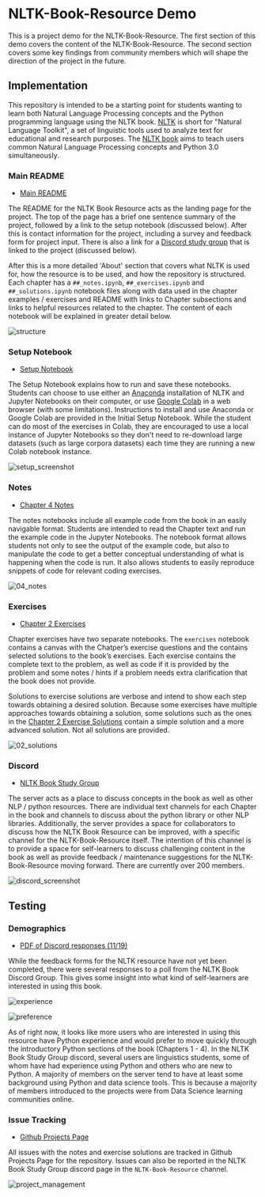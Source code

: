 # NLTK-Book-Resource Demo

This is a project demo for the NLTK-Book-Resource. The first section of this demo covers the content of the NLTK-Book-Resource. The second section covers some key findings from community members which will shape the direction of the project in the future.

## Implementation

This repository is intended to be a starting point for students wanting  to learn both Natural Language Processing concepts and the Python  programming language using the NLTK book. [NLTK](https://www.nltk.org/) is short for "Natural Language Toolkit", a set of linguistic tools used to analyze text for educational and research purposes. The [NLTK book](https://www.nltk.org/book/) aims to teach users common Natural Language Processing concepts and Python 3.0 simultaneously. 

### Main README

* [Main README](https://github.com/BetoBob/NLTK-Book-Resource)

The README for the NLTK Book Resource acts as the landing page for the project. The top of the page has a brief one sentence summary of the project, followed by a link to the setup notebook (discussed below). After this is contact information for the project, including a survey and feedback form for project input. There is also a link for a [Discord study group](https://discord.com/invite/7XrEgH6ASt) that is linked to the project (discussed below).

After this is a more detailed 'About' section that covers what NLTK is used for, how the resource is to be used, and how the repository is structured. Each chapter has a `##_notes.ipynb`, `##_exercises.ipynb` and `##_solutions.ipynb` notebook files along with data used in the chapter examples / exercises and README with links to Chapter subsections and links to helpful resources related to the chapter. The content of each notebook will be explained in greater detail below.

![structure](img/structure.png)

### Setup Notebook

* [Setup Notebook](https://colab.research.google.com/github/BetoBob/NLTK-Book-Resource/blob/master/setup.ipynb#scrollTo=0uCoTsKRObLJ)

The Setup Notebook explains how to run and save these notebooks. Students can choose to use either an [Anaconda](https://www.anaconda.com/products/individual) installation of NLTK and Jupyter Notebooks on their computer, or use [Google Colab](https://colab.research.google.com/notebooks/intro.ipynb#) in a web browser (with some limitations). Instructions to install and use Anaconda or Google Colab are provided in the Initial Setup Notebook. While the student can do most of the exercises in Colab, they are encouraged to use a local instance of Jupyter Notebooks so they don't need to re-download large datasets (such as large corpora datasets) each time they are running a new Colab notebook instance.

![setup_screenshot](img/setup.png)

### Notes

* [Chapter 4 Notes](https://colab.research.google.com/github/BetoBob/NLTK-Book-Resource/blob/master/04/04_notes.ipynb)

The notes notebooks include all example code from the book in an easily navigable format. Students are intended to read the Chapter text and run the example code in the Jupyter Notebooks. The notebook format allows students not only to see the output of the example code, but also to manipulate the code to get a better conceptual understanding of what is happening when the code is run. It also allows students to easily reproduce snippets of code for relevant coding exercises. 

![04_notes](img/04_notes.png)

### Exercises

* [Chapter 2 Exercises](https://colab.research.google.com/github/BetoBob/NLTK-Book-Resource/blob/master/02/02_solutions.ipynb)

Chapter exercises have two separate notebooks. The `exercises` notebook contains a canvas with the Chatper’s exercise questions and the contains selected solutions to the book’s exercises. Each exercise contains the complete text to the problem, as well as code if it is provided by the problem and some notes / hints if a problem needs extra clarification that the book does not provide. 

Solutions to exercise solutions are verbose and intend to show each step towards obtaining a desired solution. Because some exercises have multiple approaches towards obtaining a solution, some solutions such as the ones in the [Chapter 2 Exercise Solutions](https://colab.research.google.com/github/BetoBob/NLTK-Book-Resource/blob/master/02/02_solutions.ipynb) contain a simple solution and a more advanced solution. Not all solutions are provided.

![02_solutions](img/02_solutions.png)

### Discord

* [NLTK Book Study Group](https://discord.gg/7XrEgH6ASt)

The server acts as a place to discuss concepts in the book as well as other NLP / python resources. There are individual text channels for each Chapter in the book and channels to discuss about the python library or other NLP libraries. Additionally, the server provides a space for collaborators to discuss how the NLTK Book Resource can be improved, with a specific channel for the NLTK-Book-Resource itself. The intention of this channel is to provide a space for self-learners to discuss challenging content in the book as well as provide feedback / maintenance suggestions for the NLTK-Book-Resource moving forward. There are currently over 200 members.

![discord_screenshot](img/discord.png)

## Testing

### Demographics

* [PDF of Discord responses (11/19)](responses.pdf)

While the feedback forms for the NLTK resource have not yet been completed, there were several responses to a poll from the NLTK Book Discord Group. This gives some insight into what kind of self-learners are interested in using this book.

![experience](img/experience.png)

![preference](img/preference.png)

As of right now, it looks like more users who are interested in using this resource have Python experience and would prefer to move quickly through the introductory Python sections of the book (Chapters 1 - 4). In the NLTK Book Study Group discord, several users are linguistics students, some of whom have had experience using Python and others who are new to Python. A majority of members on the server tend to have at least some background using Python and data science tools. This is because a majority of members introduced to the projects were from Data Science learning communities online. 

### Issue Tracking

* [Github Projects Page](https://github.com/BetoBob/NLTK-Book-Resource/projects)

All issues with the notes and exercise solutions are tracked in Github Projects Page for the repository. Issues can also be reported in the NLTK Book Study Group discord page in the `NLTK-Book-Resource` channel.

![project_management](img/project_management.png)
